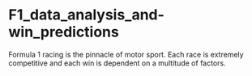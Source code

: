 # F1_data_analysis_and-win_predictions
Formula 1 racing is the pinnacle of motor sport. Each race is extremely competitive and each win is dependent on a multitude of factors. 
